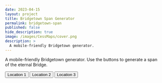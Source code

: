 ```yaml
---
date: 2023-04-15
layout: project
title: Bridgetown Span Generator
permalink: bridgetown-span
published: false
hide_description: true
image: /images/CessMaps/cover.png
description: >
  A mobile-friendly Bridgetown generator.
---
```


A mobile-friendly Bridgetown generator. Use the buttons to generate a span of the eternal Bridge.

<div id=spanImage></div>

<div class="shopping-buttons">
<button id="loc1Button" class="leftburied-button" type="button" onclick="showLocation(0)">Location 1</button>
<button id="loc2Button" class="leftburied-button" type="button" onclick="showLocation(1)">Location 2</button>
<button id="loc3Button" class="leftburied-button" type="button" onclick="showLocation(2)">Location 3</button>
</div>

<div id="bridgetownDiv" style="display:none;">
  <h2 id="locName">Location 1</h2>

  <p id="locQuote">What a crazy thing!</p>
  <p id="locQuoter">Someone weird</p>
  <p id="locDescription">This place is wild! Filled with stuff for sure.</p>

  <h3 id="locHeader2">Mr. Person</h3>
  <div id="locSection2">They have a face for sure.</div>

  <h3 id="locHeader3">Taco Tuesday</h3>
  <div id="locSection3">Yummy!</div>

  <h3 id="weather">It's Hot</h3>
  <p id="weatherDescription">Far too hot.</p>
  <p><a onclick="changeWeather()">Click here to change the weather.</a></p>
</p>

</div>


<script async src="/assets/generator_resources/bridgetown.js" language="javascript" type="text/javascript"></script>